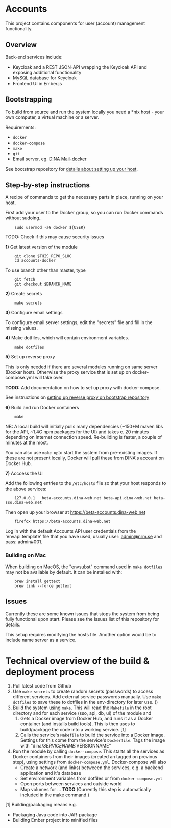 # Accounts

This project contains components for user (account) management functionality.

## Overview

Back-end services include:

- Keycloak and a REST JSON-API wrapping the Keycloak API and exposing additional functionality
- MySQL database for Keycloak
- Frontend UI in Ember.js

## Bootstrapping

To build from source and run the system locally you need a *nix host - your own computer, a virtual machine or a server. 

Requirements:
- `docker`
- `docker-compose`
- `make`
- `git`
- Email server, eg. [DINA Mail-docker](https://github.com/DINA-Web/mail-docker)

See bootstrap repository for [details about setting up your host](https://github.com/DINA-Web/bootstrap).

## Step-by-step instructions

A recipe of commands to get the necessary parts in place, running on your host.

First add your user to the Docker group, so you can run Docker commands without sudoing..

		sudo usermod -aG docker ${USER}
		
TODO: Check if this may cause security issues

**1\)** Get latest version of the module

		git clone $THIS_REPO_SLUG
		cd accounts-docker

To use branch other than master, type

		git fetch
		git checkout $BRANCH_NAME

**2\)** Create secrets

		make secrets

**3\)** Configure email settings

To configure email server settings, edit the "secrets" file and fill in the missing values.

**4\)** Make dotfiles, which will contain environment variables.

		make dotfiles

**5\)** Set up reverse proxy

This is only needed if there are several modules running on same server (Docker host). Otherwise the proxy service that is set up on docker-compose.yml will take over.

**TODO:** Add documentation on how to set up proxy with docker-compose.

See instructions on [setting up reverse proxy on bootstrap repository](https://github.com/DINA-Web/bootstrap)

**6\)** Build and run Docker containers

		make

NB: A local build will initially pulls many dependencies (~150+M maven libs for the API, ~1.4G npm packages for the UI) and takes c. 20 minutes depending on Internet connection speed. Re-building is faster, a couple of minutes at the most.

You can also use `make up`to start the system from pre-existing images. If these are not present locally, Docker will pull these from DINA's account on Docker Hub.

**7\)** Acccess the UI

Add the following entries to the `/etc/hosts` file so that your host responds to the above services:

		127.0.0.1	beta-accounts.dina-web.net beta-api.dina-web.net beta-sso.dina-web.net

Then open up your browser at https://beta-accounts.dina-web.net

		firefox https://beta-accounts.dina-web.net

Log in with the default Accounts API user credentials from the 'envapi.template' file that you have used, usually user: admin@nrm.se and pass: admin#001.

### Building on Mac

When building on MacOS, the "envsubst" command used in `make dotfiles` may not be available by default. It can be installed with:

		brew install gettext
		brew link --force gettext 

## Issues

Currently these are some known issues that stops the system from being fully functional upon start. Please see the Issues list of this repository for details.

This setup requires modifying the hosts file. Another option would be to include name server as a service.

# Technical overview of the build & deployment process

1) Pull latest code from Github
2) Use `make secrets` to create random secrets (passwords) to access different services. Add external service passwords manually. Use `make dotfiles` to save these to dotfiles in the env-directory for later use. ()
3) Build the system using `make`. This will read the `Makefile` in the root directory and for each service (sso, api, db, ui) of the module and
   1) Gets a Docker image from Docker Hub, and runs it as a Docker container (and installs build tools). This is then uses to build/package the code into a working service. [1]
   2) Calls the service's `Makefile` to build the service into a Docker image. Settings for this come from the service's `Dockerfile`. Tags the image with "dina/$SERVICENAME:$VERSIONNAME"
4) Run the module by calling `docker-compose`. This starts all the services as Docker containers from their images (created an tagged on previous step), using settings from `docker-compose.yml`. Docker-compose will also 
   - Create a network (and links) betweeen the services, e.g. a backend application and it's database
   - Set environment variables from dotfiles or from `docker-compose.yml` 
   - Open ports between services and outside world
   - Map volumes for ... **TODO**
(Currently this step is automatically included in the make command.)

[1] Building/packaging means e.g.
- Packaging Java code into JAR-package
- Building Ember project into minified files
